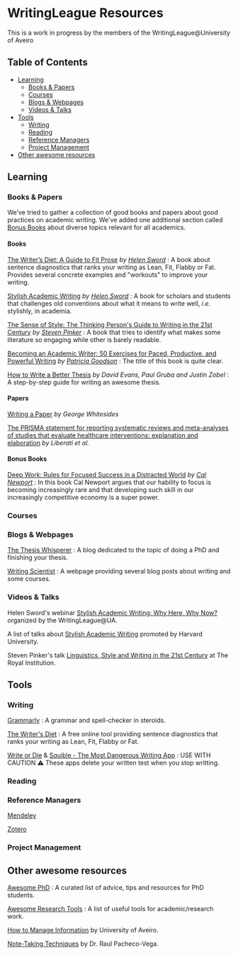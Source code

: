 # WritingLeague Resources
This is a work in progress by the members of the WritingLeague@University of Aveiro

## Table of Contents
<!-- MarkdownTOC depth=4 -->
- [Learning](#learning)
  - [Books & Papers](#books--papers)
  - [Courses](#courses)
  - [Blogs & Webpages](#blogs--webpages)
  - [Videos & Talks](#videos--talks)
- [Tools](#tools)
  - [Writing](#writing)
  - [Reading](#reading)
  - [Reference Managers](#reference-managers)
  - [Project Management](#project-management)
- [Other awesome resources](#other-awesome-resources)
  

<!-- /MarkdownTOC -->

## Learning
### Books & Papers
We’ve tried to gather a collection of good books and papers about good practices on academic writing. We've added one additional section called [Bonus Books](#bonus-books) about diverse topics relevant for all academics.

#### Books
  [The Writer’s Diet: A Guide to Fit Prose](https://www.amazon.es/dp/022635198X/ref=cm_sw_em_r_mt_dp_uAhKFbWPK1BXT) *by [Helen Sword](https://www.helensword.com/)* : A book about sentence diagnostics that ranks your writing as Lean, Fit, Flabby or Fat. Provides several concrete examples and "workouts" to improve your writing.

  [Stylish Academic Writing](https://www.amazon.es/dp/0674064488/ref=cm_sw_em_r_mt_dp_XEhKFbVFGN7VS) *by [Helen Sword](https://www.helensword.com/)* : A book for scholars and students that challenges old conventions about what it means to write well, *i.e.* stylishly, in academia.

  [The Sense of Style: The Thinking Person's Guide to Writing in the 21st Century](https://www.amazon.es/dp/0670025852/ref=cm_sw_em_r_mt_dp_QGhKFbZ4S1WRM) *by [Steven Pinker](https://stevenpinker.com/)* : A book that tries to identify what makes some literature so engaging while other is barely readable.
  
  [Becoming an Academic Writer: 50 Exercises for Paced, Productive, and Powerful Writing](https://www.amazon.es/dp/1483376257/ref=cm_sw_em_r_mt_dp_IziKFbB62YGPK) *by [Patricia Goodson](https://directory.education.tamu.edu/view.epl?nid=patricia-goodson)* : The title of this book is quite clear.
  
  [How to Write a Better Thesis](https://www.springer.com/gp/book/9783319042855) *by David Evans, Paul Gruba and Justin Zobel* : A step-by-step guide for writing an awesome thesis.
  

#### Papers
  [Writing a Paper](http://www.tulane.edu/~lamp/whiteside.pdf) *by George Whitesides*

  [The PRISMA statement for reporting systematic reviews and meta-analyses of studies that evaluate healthcare interventions: explanation and elaboration](https://www.bmj.com/content/339/bmj.b2700) *by Liberati et al.*


#### Bonus Books
  [Deep Work: Rules for Focused Success in a Distracted World](https://www.amazon.es/dp/0349411905/ref=cm_sw_em_r_mt_dp_8PhKFb700R1J3) *by [Cal Newport](https://www.calnewport.com/)* : In this book Cal Newport argues that our hability to focus is becoming increasingly rare and that developing such skill in our increasingly competitive economy is a super power.

### Courses 
### Blogs & Webpages
  [The Thesis Whisperer](https://thesiswhisperer.com/) : A blog dedicated to the topic of doing a PhD and finishing your thesis.

  [Writing Scientist](https://writingscientist.com/) : A webpage providing several blog posts about writing and some courses.

### Videos & Talks
  Helen Sword's webinar [Stylish Academic Writing: Why Here, Why Now?](https://youtu.be/Qud0BrwbaII) organized by the WritingLeague@UA.

  A list of talks about [Stylish Academic Writing](https://www.youtube.com/watch?v=jje-6SD1B64&list=PL2SOU6wwxB0tY33JccQVyybWTL0RwjYoJ) promoted by Harvard University.

  Steven Pinker's talk [Linguistics, Style and Writing in the 21st Century](https://www.youtube.com/watch?v=OV5J6BfToSw) at The Royal Institution.

## Tools
### Writing
  [Grammarly](https://www.grammarly.com/) : A grammar and spell-checker in steroids.

  [The Writer's Diet](https://writersdiet.com/) : A free online tool providing sentence diagnostics that ranks your writing as Lean, Fit, Flabby or Fat.

  [Write or Die](https://writeordie.com/) & [Squible - The Most Dangerous Writing App](https://www.squibler.io/dangerous-writing-prompt-app) : USE WITH CAUTION ⚠ These apps delete your written test when you stop writting. 

### Reading
### Reference Managers
  [Mendeley](https://www.mendeley.com/)

  [Zotero](https://www.zotero.org/)

### Project Management


## Other awesome resources
  [Awesome PhD](https://github.com/alirsamar/awesome-phd) : A curated list of advice, tips and resources for PhD students.

  [Awesome Research Tools](https://github.com/emptymalei/awesome-research) : A list of useful tools for academic/research work.

  [How to Manage Information](https://www.ua.pt/pt/sbidm/gerir-informacao) by University of Aveiro.
  
  [Note-Taking Techniques](http://www.raulpacheco.org/resources/note-taking-techniques/) by Dr. Raul Pacheco-Vega.
